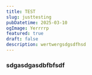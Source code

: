 ```yaml
---
title: TEST
slug: justtesting
pubDatetime: 2025-03-10
ogImage: Yerrrrp
featured: true
draft: false
description: wertwergsdgsdfhsd
---
```


### sdgasdgasdbfbfsdf
